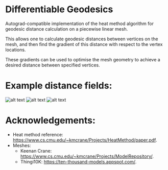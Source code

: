 # Differentiable Geodesics
Autograd-compatible implementation of the heat method algorithm for geodesic distance calculation on a piecewise linear mesh.

This allows one to calculate geodesic distances between vertices on the mesh, and then find the gradient of this distance with respect to the vertex locations.

These gradients can be used to optimise the mesh geometry to achieve a desired distance between specified vertices.


# Example distance fields:
![alt text](https://github.com/kyle-rosa/differentiable_geodesics/blob/main/gallery/example0.png?raw=true)
![alt text](https://github.com/kyle-rosa/differentiable_geodesics/blob/main/gallery/example1.png?raw=true)
![alt text](https://github.com/kyle-rosa/differentiable_geodesics/blob/main/gallery/example2.png?raw=true)


# Acknowledgements:
- Heat method reference: https://www.cs.cmu.edu/~kmcrane/Projects/HeatMethod/paper.pdf.
- Meshes:
    - Keenan Crane: https://www.cs.cmu.edu/~kmcrane/Projects/ModelRepository/.
    - Thingi10K: https://ten-thousand-models.appspot.com/.
